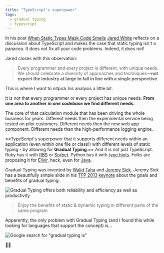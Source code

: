 ```yaml
---
title: "TypeScript's superpower"
tags:
  - gradual typing
  - typescript
---
```


In his post [When Static Types Mask Code Smells](https://www.spicyweb.dev/static-types-mask-code-smells/) [Jared White](https://www.spicyweb.dev/about) reflects on a discussion about TypeScript and makes the case that static typing isn't a panacea. It does not fix all your code problems. Indeed, it does not!

<!--more-->

Jared closes with this observation:

> Every programmer and every project is different, with unique needs. We should celebrate a diversity of approaches and techniques—**not expect the industry at large to fall in line with a single perspective.**

This is where I want to nitpick his analysis a little bit.

It is not that every programmer or every project has unique needs. **From one area to another *in one codebase* we find different needs.**

The core of that calculation module that has been driving the whole business for years. Different needs then the experimental service being tested on pilot customers. Different needs then the new web app component. Different needs than the high-performance logging engine.

==TypeScript's superpower that it supports different needs within an application (even within one file or class!) with different levels of static typing - by allowing for **Gradual Typing**.== And it is not just TypeScript. Ruby has it with [RBS](https://github.com/ruby/rbs) or [Sorbet](https://sorbet.org/). Python has it with [type hints](https://docs.python.org/3/library/typing.html). Folks are proposing it for [Elixir](https://arxiv.org/abs/2104.08366), heck, even for [Java](https://uwspace.uwaterloo.ca/handle/10012/10409).

Gradual Typing was invented by [Walid Taha](http://www.effective-modeling.org/p/walid-taha.html) and [Jeremy Siek](https://wphomes.soic.indiana.edu/jsiek/). Jeremy Siek has a beautifully simple slide in his [TFP 2013](https://jeapostrophe.github.io/conferences/2013-tfp/) [keynote](https://wphomes.soic.indiana.edu/jsiek/files/2013/06/tfp2013-keynote.pdf) about the goals and benefits of gradual typing:

![Gradual Typing offers both reliability and efficiency as well as productivity](/images/posts/siek-benefits-of-gradual-typing.png "The goals of Gradual Typing")

> Enjoy the benefits of static & dynamic typing in different parts of the same program

Apparently, the only problem with Gradual Typing (and I found this while looking for languages that support the concept) is...

![Google search for "gradual typing is"](/images/posts/gradual-typing-morally-wrong.png "Gradual Typing is...")

🤷🏻